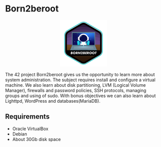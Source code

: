 # Born2beroot

<p align="center">
  <img src="https://github.com/DiAraz/DiAraz/blob/main/42_badges/born2beroote.png" />
</p>


The 42 project Born2beroot gives us the opportunity to learn more about system administration. The subject requires install and configure a virtual machine. We also learn about disk partitioning, LVM (Logical Volume Manager), firewalls and password policies, SSH protocols, managing groups and using of sudo. With bonus objectives we can also learn about Lighttpd, WordPress and databases(MariaDB).

## Requirements
* Oracle VirtualBox
* Debian
* About 30Gb disk space